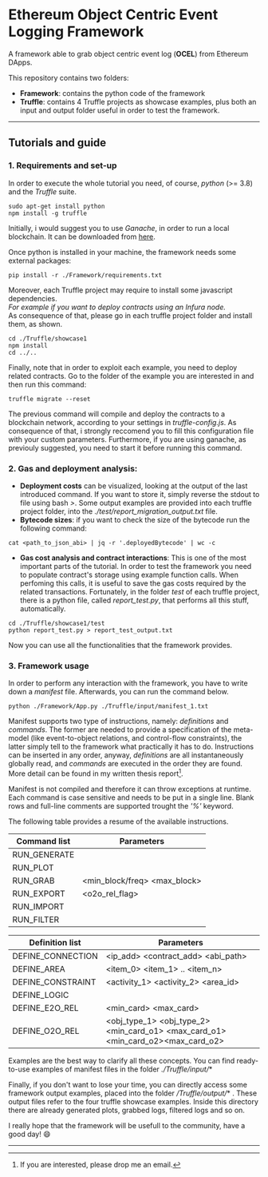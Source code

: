 # Ethereum Object Centric Event Logging Framework

A framework able to grab object centric event log (**OCEL**) from Ethereum DApps.

This repository contains two folders:
- **Framework**:
 contains the python code of the framework 
- **Truffle**:
 contains 4 Truffle projects as showcase examples, plus both an input and output folder useful in order to test the framework.

---

## **Tutorials and guide**

### **1. Requirements and set-up**

In order to execute the whole tutorial you need, of course, *python* (>= 3.8) and the *Truffle* suite.
```
sudo apt-get install python
npm install -g truffle
```
Initially, i would suggest you to use *Ganache*, in order to run a local blockchain. It can be downloaded from [here](https://trufflesuite.com/docs/ganache/quickstart/).

Once python is installed in your machine, the framework needs some external packages:
```
pip install -r ./Framework/requirements.txt
```
Moreover, each Truffle project may require to install some javascript dependencies. <br>*For example if you want to deploy contracts using an Infura node.*<br>
As consequence of that, please go in each truffle project folder and install them, as shown.
```
cd ./Truffle/showcase1
npm install
cd ../..
```
Finally, note that in order to exploit each example, you need to deploy related contracts. Go to the folder of the example you are interested in and then run this command:
```
truffle migrate --reset
```
The previous command will compile and deploy the contracts to a blockchain network, according to your settings in *truffle-config.js*. As consequence of that, i strongly reccomend you to fill this configuration file with your custom parameters. Furthermore, if you are using ganache, as previouly suggested, you need to start it before running this command.

### **2. Gas and deployment analysis:**

- **Deployment costs** can be visualized, looking at the output of the last introduced command. If you want to store it, simply reverse the stdout to file using bash *>*. Some output examples are provided into each truffle project folder, into the *./test/report_migration_output.txt* file.
- **Bytecode sizes**: if you want to check the size of the bytecode run the following command:
```
cat <path_to_json_abi> | jq -r '.deployedBytecode' | wc -c
```
- **Gas cost analysis and contract interactions**: This is one of the most important parts of the tutorial. In order to test the framework you need to populate contract's storage using example function calls. When perfoming this calls, it is useful to save the gas costs required by the related transactions. Fortunately, in the folder *test* of each truffle project, there is a python file, called *report_test.py*, that performs all this stuff, automatically.
```
cd ./Truffle/showcase1/test
python report_test.py > report_test_output.txt
```
Now you can use all the functionalities that the framework provides.

### **3. Framework usage**

In order to perform any interaction with the framework, you have to write down a *manifest* file. Afterwards, you can run the command below.
```
python ./Framework/App.py ./Truffle/input/manifest_1.txt
```

Manifest supports two type of instructions, namely: *definitions* and *commands*. The former are needed to provide a specification of the meta-model (like event-to-object relations, and control-flow constraints), the latter simply tell to the framework what practically it has to do.
Instructions can be inserted in any order, anyway, *definitions* are all instantaneously globally read, and *commands* are executed in the order they are found.
More detail can be found in my written thesis report[^1].

Manifest is not compiled and therefore it can throw exceptions at runtime.
Each command is case sensitive and needs to be put in a single line. Blank rows and full-line comments are supported trought the *'%'* keyword.

The following table provides a resume of the available instructions.

| Command list | Parameters |
| --- | --- |
| RUN_GENERATE | <filename> <mode>| 
| RUN_PLOT|  <area> <path> <theme>| 
| RUN_GRAB| <mode> <min_block/freq> <max_block>| 
| RUN_EXPORT|  <format> <filename> <o2o_rel_flag>| 
| RUN_IMPORT|  <path>| 
| RUN_FILTER| 

| Definition list | Parameters| 
| --- | --- |
| DEFINE_CONNECTION | <id> <ip_add> <contract_add> <abi_path>| 
| DEFINE_AREA | <id> <item_0> <item_1> .. <item_n>| 
| DEFINE_CONSTRAINT | <type> <activity_1> <activity_2> <area_id>| 
| DEFINE_LOGIC | <path> <mode>| 
| DEFINE_E2O_REL|  <activity> <type> <min_card> <max_card>| 
| DEFINE_O2O_REL | <obj_type_1> <obj_type_2> <min_card_o1> <max_card_o1> <min_card_o2><max_card_o2>| 

[^1]: If you are interested, please drop me an email.

Examples are the best way to clarify all these concepts. You can find ready-to-use examples of manifest files in the folder *./Truffle/input/**

Finally, if you don't want to lose your time, you can directly access some framework output examples, placed into the folder */Truffle/output/** . These output files refer to the four truffle showcase examples. Inside this directory there are already generated plots, grabbed logs, filtered logs and so on.

I really hope that the framework will be usefull to the community, have a good day! :smile:

---